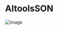 # AItoolsSON



![image](https://github.com/patpietryg/AItoolsSON/assets/109578063/9aa6a40c-11ee-4eaa-98cf-9143bc35b646)
